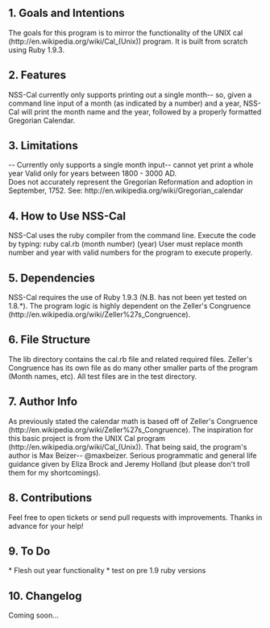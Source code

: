 <h2>1. Goals and Intentions</h2>
The goals for this program is to mirror the functionality of the UNIX cal (http://en.wikipedia.org/wiki/Cal_(Unix)) program. It is built from scratch using Ruby 1.9.3.

<h2>2. Features</h2>
NSS-Cal currently only supports printing out a single month-- so, given a command line input of a month (as indicated by a number) and a year, NSS-Cal will print the month name and the year, followed by a properly formatted Gregorian Calendar.

<h2>3. Limitations</h2>
-- Currently only supports a single month input-- cannot yet print a whole year
Valid only for years between 1800 - 3000 AD. </br>
Does not accurately represent the Gregorian Reformation and adoption in September, 1752. 
See: http://en.wikipedia.org/wiki/Gregorian_calendar

<h2>4. How to Use NSS-Cal</h2>
NSS-Cal uses the ruby compiler from the command line. Execute the code by typing: ruby cal.rb (month number) (year)
User must replace month number and year with valid numbers for the program to execute properly.

<h2>5. Dependencies</h2>
NSS-Cal requires the use of Ruby 1.9.3 (N.B. has not been yet tested on 1.8.*). The program logic is highly dependent on the Zeller's Congruence (http://en.wikipedia.org/wiki/Zeller%27s_Congruence).

<h2>6. File Structure</h2>
The lib directory contains the cal.rb file and related required files. Zeller's Congruence has its own file as do many other smaller parts of the program (Month names, etc). All test files are in the test directory.

<h2>7. Author Info</h2>
As previously stated the calendar math is based off of Zeller's Congruence (http://en.wikipedia.org/wiki/Zeller%27s_Congruence). The inspiration for this basic project is from the UNIX Cal program (http://en.wikipedia.org/wiki/Cal_(Unix)).
That being said, the program's author is Max Beizer-- @maxbeizer. Serious programmatic and general life guidance given by Eliza Brock and Jeremy Holland (but please don't troll them for my shortcomings).

<h2>8. Contributions</h2>
Feel free to open tickets or send pull requests with improvements. Thanks in advance for your help!

<h2>9. To Do</h2> 
	* Flesh out year functionality
	* test on pre 1.9 ruby versions

<h2>10. Changelog</h2>
Coming soon...
